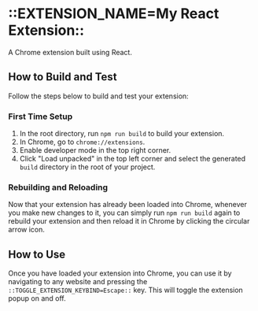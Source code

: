 # ::EXTENSION_NAME=My React Extension::

A Chrome extension built using React.

## How to Build and Test

Follow the steps below to build and test your extension:

### First Time Setup

1. In the root directory, run `npm run build` to build your extension.
2. In Chrome, go to `chrome://extensions`.
3. Enable developer mode in the top right corner.
4. Click "Load unpacked" in the top left corner and select the generated `build` directory in the root of your project.

### Rebuilding and Reloading

Now that your extension has already been loaded into Chrome, whenever you make new changes to it, you can simply run `npm run build` again to rebuild your extension and then reload it in Chrome by clicking the circular arrow icon.

## How to Use

Once you have loaded your extension into Chrome, you can use it by navigating to any website and pressing the `::TOGGLE_EXTENSION_KEYBIND=Escape::` key. This will toggle the extension popup on and off.
